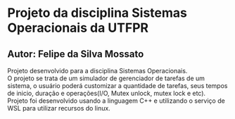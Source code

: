 <h1> Projeto da disciplina Sistemas Operacionais da UTFPR </h1>

<h2>
  Autor: Felipe da Silva Mossato <br>
</h2>
<p>
  Projeto desenvolvido para a disciplina Sistemas Operacionais. <br>
  O projeto se trata de um simulador de gerenciador de tarefas de um sistema, o usuário poderá customizar a quantidade de tarefas, seus tempos de inicio, duração e operações(I/O, Mutex unlock, mutex lock e etc).<br>
  Projeto foi desenvolvido usando a linguagem C++ e utilizando o serviço de WSL para utilizar recursos do linux.
</p>

